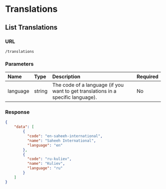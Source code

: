 # Translations

## List Translations

### URL

```text
/translations
```

### Parameters

| Name | Type | Description | Required |
| :--- | :--- | :--- | :--- |
| language | string | The code of a language (if you want to get translations in a specific language). | No |

### Response

```json
{
    "data": [
        {
          "code": "en-saheeh-international",
          "name": "Saheeh International",
          "language": "en"
        },
        {
          "code": "ru-kuliev",
          "name": "Kuliev",
          "language": "ru"
        }
    ]
}
```

